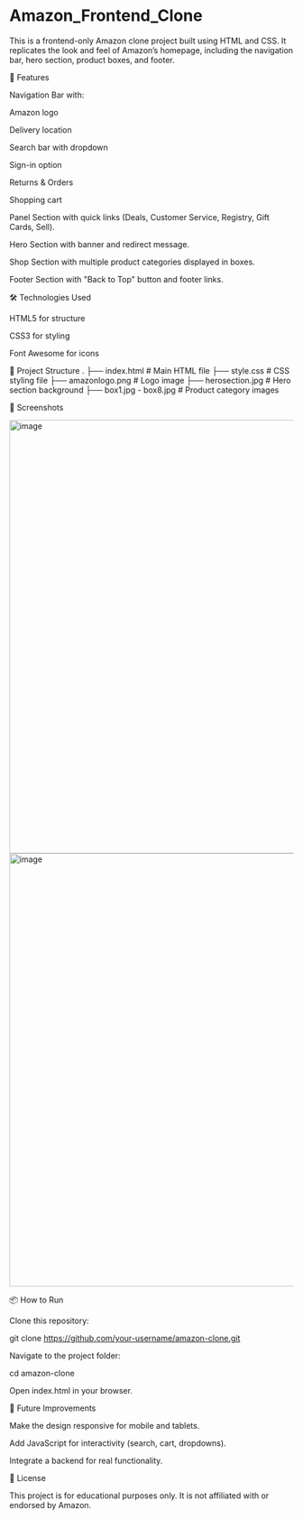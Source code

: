 # Amazon_Frontend_Clone

This is a frontend-only Amazon clone project built using HTML and CSS.
It replicates the look and feel of Amazon’s homepage, including the navigation bar, hero section, product boxes, and footer.

🚀 Features

Navigation Bar with:

Amazon logo

Delivery location

Search bar with dropdown

Sign-in option

Returns & Orders

Shopping cart

Panel Section with quick links (Deals, Customer Service, Registry, Gift Cards, Sell).

Hero Section with banner and redirect message.

Shop Section with multiple product categories displayed in boxes.

Footer Section with "Back to Top" button and footer links.

🛠️ Technologies Used

HTML5 for structure

CSS3 for styling

Font Awesome for icons

📂 Project Structure
.
├── index.html        # Main HTML file
├── style.css         # CSS styling file
├── amazonlogo.png    # Logo image
├── herosection.jpg   # Hero section background
├── box1.jpg - box8.jpg # Product category images

📸 Screenshots

<img width="1366" height="768" alt="image" src="https://github.com/user-attachments/assets/49570f38-8df9-425f-b912-16a716104b42" /> 

<img width="1366" height="768" alt="image" src="https://github.com/user-attachments/assets/e1a5aa0b-16f0-429b-8153-349ca3cb5310" />

📦 How to Run

Clone this repository:

git clone https://github.com/your-username/amazon-clone.git


Navigate to the project folder:

cd amazon-clone


Open index.html in your browser.

🎯 Future Improvements

Make the design responsive for mobile and tablets.

Add JavaScript for interactivity (search, cart, dropdowns).

Integrate a backend for real functionality.

📜 License

This project is for educational purposes only.
It is not affiliated with or endorsed by Amazon.
